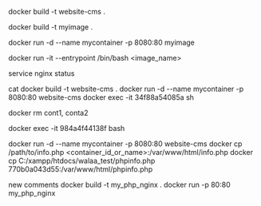 docker build -t website-cms .


docker build -t myimage .

docker run -d --name mycontainer -p 8080:80 myimage

docker run -it --entrypoint /bin/bash <image_name>

service nginx status

cat 
docker build -t website-cms .
docker run -d --name mycontainer -p 8080:80 website-cms
docker exec -it 34f88a54085a sh


docker rm cont1, conta2

docker exec -it 984a4f44138f bash

docker run -d --name mycontainer -p 8080:80 website-cms
docker cp /path/to/info.php <container_id_or_name>:/var/www/html/info.php
docker cp C:/xampp/htdocs/walaa_test/phpinfo.php 770b0a043d55:/var/www/html/phpinfo.php

new comments
docker build -t my_php_nginx .
docker run -p 80:80 my_php_nginx
